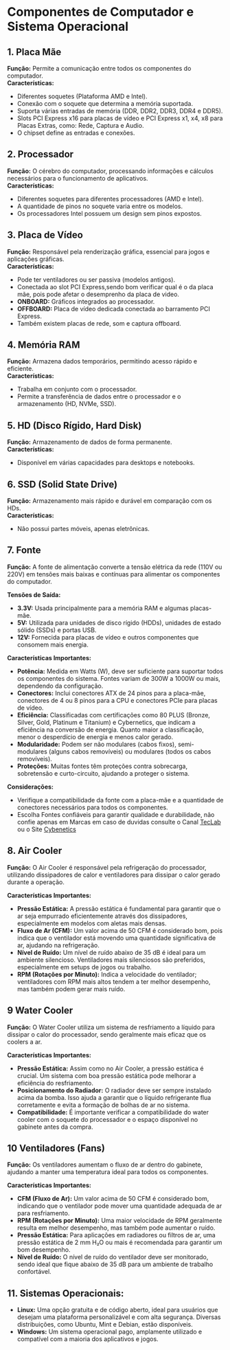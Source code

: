 # Componentes de Computador e Sistema Operacional

## 1. Placa Mãe
**Função:** Permite a comunicação entre todos os componentes do computador.  
**Características:**
- Diferentes soquetes (Plataforma AMD e Intel).
- Conexão com o soquete que determina a memória suportada.
- Suporta várias entradas de memória (DDR, DDR2, DDR3, DDR4 e DDR5).
- Slots PCI Express x16 para placas de vídeo e PCI Express x1, x4, x8 para Placas Extras, como: Rede, Captura e Audio.
- O chipset define as entradas e conexões.

## 2. Processador
**Função:** O cérebro do computador, processando informações e cálculos necessários para o funcionamento de aplicativos.  
**Características:**
- Diferentes soquetes para diferentes processadores (AMD e Intel).
- A quantidade de pinos no soquete varia entre os modelos.
- Os processadores Intel possuem um design sem pinos expostos.

## 3. Placa de Vídeo
**Função:** Responsável pela renderização gráfica, essencial para jogos e aplicações gráficas.  
**Características:**
- Pode ter ventiladores ou ser passiva (modelos antigos).
- Conectada ao slot PCI Express,sendo bom verificar qual é o da placa mãe, pois pode afetar o desemprenho da placa de video.
- **ONBOARD:** Gráficos integrados ao processador.
- **OFFBOARD:** Placa de vídeo dedicada conectada ao barramento PCI Express.
- Também existem placas de rede, som e captura offboard.

## 4. Memória RAM
**Função:** Armazena dados temporários, permitindo acesso rápido e eficiente.  
**Características:**
- Trabalha em conjunto com o processador.
- Permite a transferência de dados entre o processador e o armazenamento (HD, NVMe, SSD).

## 5. HD (Disco Rígido, Hard Disk)
**Função:** Armazenamento de dados de forma permanente.  
**Características:**
- Disponível em várias capacidades para desktops e notebooks.

## 6. SSD (Solid State Drive)
**Função:** Armazenamento mais rápido e durável em comparação com os HDs.  
**Características:**
- Não possui partes móveis, apenas eletrônicas.

## 7. Fonte

**Função:** A fonte de alimentação converte a tensão elétrica da rede (110V ou 220V) em tensões mais baixas e contínuas para alimentar os componentes do computador.

**Tensões de Saída:**
- **3.3V:** Usada principalmente para a memória RAM e algumas placas-mãe.
- **5V:** Utilizada para unidades de disco rígido (HDDs), unidades de estado sólido (SSDs) e portas USB.
- **12V:** Fornecida para placas de vídeo e outros componentes que consomem mais energia.

**Características Importantes:**
- **Potência:** Medida em Watts (W), deve ser suficiente para suportar todos os componentes do sistema. Fontes variam de 300W a 1000W ou mais, dependendo da configuração.
- **Conectores:** Inclui conectores ATX de 24 pinos para a placa-mãe, conectores de 4 ou 8 pinos para a CPU e conectores PCIe para placas de vídeo.
- **Eficiência:** Classificadas com certificações como 80 PLUS (Bronze, Silver, Gold, Platinum e Titanium) e Cybernetics, que indicam a eficiência na conversão de energia. Quanto maior a classificação, menor o desperdício de energia e menos calor gerado.
- **Modularidade:** Podem ser não modulares (cabos fixos), semi-modulares (alguns cabos removíveis) ou modulares (todos os cabos removíveis).
- **Proteções:** Muitas fontes têm proteções contra sobrecarga, sobretensão e curto-circuito, ajudando a proteger o sistema.

**Considerações:**
- Verifique a compatibilidade da fonte com a placa-mãe e a quantidade de conectores necessários para todos os componentes.
- Escolha Fontes confiáveis para garantir qualidade e durabilidade, não confie apenas em Marcas em caso de duvidas consulte o Canal [TecLab](https://www.youtube.com/@TecLabbyRbuass) ou o Site [Cybenetics](https://www.cybenetics.com/index.php?option=power-supplies)



## 8. Air Cooler

**Função:** O Air Cooler é responsável pela refrigeração do processador, utilizando dissipadores de calor e ventiladores para dissipar o calor gerado durante a operação.

**Características Importantes:**
- **Pressão Estática:** A pressão estática é fundamental para garantir que o ar seja empurrado eficientemente através dos dissipadores, especialmente em modelos com aletas mais densas.
- **Fluxo de Ar (CFM):** Um valor acima de 50 CFM é considerado bom, pois indica que o ventilador está movendo uma quantidade significativa de ar, ajudando na refrigeração.
- **Nível de Ruído:** Um nível de ruído abaixo de 35 dB é ideal para um ambiente silencioso. Ventiladores mais silenciosos são preferidos, especialmente em setups de jogos ou trabalho.
- **RPM (Rotações por Minuto):** Indica a velocidade do ventilador; ventiladores com RPM mais altos tendem a ter melhor desempenho, mas também podem gerar mais ruído.

## 9 Water Cooler

**Função:** O Water Cooler utiliza um sistema de resfriamento a líquido para dissipar o calor do processador, sendo geralmente mais eficaz que os coolers a ar.

**Características Importantes:**
- **Pressão Estática:** Assim como no Air Cooler, a pressão estática é crucial. Um sistema com boa pressão estática pode melhorar a eficiência do resfriamento.
- **Posicionamento do Radiador:** O radiador deve ser sempre instalado acima da bomba. Isso ajuda a garantir que o líquido refrigerante flua corretamente e evita a formação de bolhas de ar no sistema.
- **Compatibilidade:** É importante verificar a compatibilidade do water cooler com o soquete do processador e o espaço disponível no gabinete antes da compra.

## 10 Ventiladores (Fans)

**Função:** Os ventiladores aumentam o fluxo de ar dentro do gabinete, ajudando a manter uma temperatura ideal para todos os componentes.

**Características Importantes:**
- **CFM (Fluxo de Ar):** Um valor acima de 50 CFM é considerado bom, indicando que o ventilador pode mover uma quantidade adequada de ar para resfriamento.
- **RPM (Rotações por Minuto):** Uma maior velocidade de RPM geralmente resulta em melhor desempenho, mas também pode aumentar o ruído.
- **Pressão Estática:** Para aplicações em radiadores ou filtros de ar, uma pressão estática de 2 mm H₂O ou mais é recomendada para garantir um bom desempenho.
- **Nível de Ruído:** O nível de ruído do ventilador deve ser monitorado, sendo ideal que fique abaixo de 35 dB para um ambiente de trabalho confortável.

## 11. Sistemas Operacionais:
- **Linux:** Uma opção gratuita e de código aberto, ideal para usuários que desejam uma plataforma personalizável e com alta segurança. Diversas distribuições, como Ubuntu, Mint e Debian, estão disponíveis.
- **Windows:** Um sistema operacional pago, amplamente utilizado e compatível com a maioria dos aplicativos e jogos.
